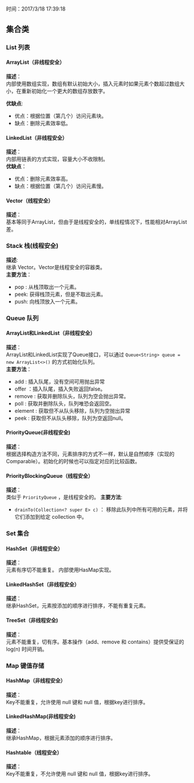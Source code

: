 ##  
时间：2017/3/18 17:39:18 

## 集合类

### List 列表
#### ArrayList（非线程安全）
**描述**：  
内部使用数组实现，数组有默认初始大小，插入元素时如果元素个数超过数组大小，在重新初始化一个更大的数组存放数字。

**优缺点**:

 * 优点：根据位置（第几个）访问元素块。
 * 缺点：删除元素效率低。
#### LinkedList（非线程安全）
**描述**：   
内部用链表的方式实现，容量大小不收限制。  
**优缺点**：  

 * 优点：删除元素效率高。
 * 缺点：根据位置（第几个）访问元素慢。
#### Vector（线程安全）
**描述**：  
基本等同于ArrayList，但由于是线程安全的，单线程情况下，性能相对ArrayList差。

### Stack 栈(线程安全)
**描述**:   
继承 Vector。Vector是线程安全的容器类。  
**主要方法**：  
	
 * pop : 从栈顶取出一个元素。
 * peek: 获得栈顶元素，但是不取出元素。
 * push: 向栈顶放入一个元素。 


### Queue 队列

#### ArrayList和LinkedList（非线程安全）
**描述**：  
ArrayList和LinkedList实现了Queue接口，可以通过 `Queue<String> queue = new ArrayList<>()` 的方式初始化队列。  
**主要方法**：  

 * add : 插入队尾，没有空间可用抛出异常
 * offer ：插入队尾，插入失败返回false。
 * remove : 获取并删除队头，队列为空会抛出异常。
 * poll : 获取并删除队头，队列唯恐会返回空。
 * element : 获取但不从队头移除，队列为空抛出异常
 * peek : 获取但不从队头移除，队列为空返回null。

#### PriorityQueue(非线程安全)
**描述**：  
根据选择构造方法不同，元素排序的方式不一样，默认是自然顺序（实现的Comparable）。初始化的时候也可以指定对应的比较函数。
#### PriorityBlockingQueue（线程安全）
**描述**：  
类似于 `PriorityQueue` ，是线程安全的。
**主要方法**:  

 * `drainTo(Collection<? super E> c)` ： 移除此队列中所有可用的元素，并将它们添加到给定 collection 中。


### Set 集合

#### HashSet（非线程安全）
**描述**：   
元素有序切不能重复。 内部使用HasMap实现。  
#### LinkedHashSet（非线程安全）
**描述**：  
继承HashSet，元素按添加的顺序进行排序，不能有重复元素。
####  TreeSet（非线程安全)  
**描述**：  
元素不能重复，切有序。基本操作（add、remove 和 contains）提供受保证的 log(n) 时间开销。
### Map 键值存储
#### HashMap（非线程安全）
**描述**：  
Key不能重复，允许使用 null 键和 null 值，根据key进行排序。
#### LinkedHashMap(非线程安全)
**描述**：  
继承HashMap，根据元素添加的顺序进行排序。
#### Hashtable（线程安全）
**描述**：  
Key不能重复，不允许使用 null 键和 null 值，根据key进行排序。